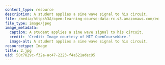 ```yaml
---
content_type: resource
description: A student applies a sine wave signal to his circuit.
file: /media/https%3A/open-learning-course-data-rc.s3.amazonaws.com/ec-s06-practical-electronics-fall-2004/58c7829cf32aac472223f4a521adec95_2.jpg
file_type: image/jpeg
image_metadata:
  caption: A student applies a sine wave signal to his circuit.
  credit: 'Credit: Image courtesy of MIT OpenCourseWare.'
  image-alt: A student applies a sine wave signal to his circuit.
resourcetype: Image
title: 2.jpg
uid: 58c7829c-f32a-ac47-2223-f4a521adec95
---
```

